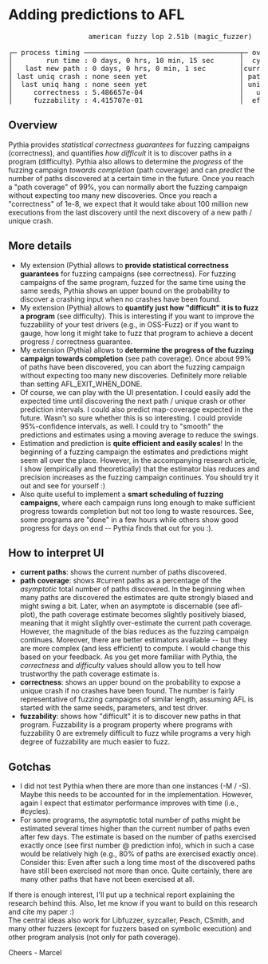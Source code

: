 # Adding predictions to AFL

<pre>
                   american fuzzy lop 2.51b (magic_fuzzer)

┌─ process timing ─────────────────────────────────────┬─ overall results ─────┐
│        run time : 0 days, 0 hrs, 10 min, 15 sec      │  cycles done : 6      │
│   last new path : 0 days, 0 hrs, 0 min, 1 sec        │current paths : 3104   │
│ last uniq crash : none seen yet                      │ path coverag : 21.7%  │
│  last uniq hang : none seen yet                      │ uniq crashes : 0      │
│     correctness : 5.486657e-04                       │   uniq hangs : 0      │
│     fuzzability : 4.415707e-01                       │  effec paths : 1.555  │
</pre>

## Overview
Pythia provides *statistical correctness guarantees* for fuzzing campaigns (correctness), and quantifies *how difficult* it is to discover paths in a program (difficulty). Pythia also allows to determine the *progress* of the fuzzing campaign *towards completion* (path coverage) and can *predict* the number of paths discovered at a certain time in the future. Once you reach a "path coverage" of 99%, you can normally abort the fuzzing campaign without expecting too many new discoveries. Once you reach a "correctness" of 1e-8, we expect that it would take about 100 million new executions from the last discovery until the next discovery of a new path / unique crash.

## More details
* My extension (Pythia) allows to **provide statistical correctness guarantees** for fuzzing campaigns (see correctness). For fuzzing campaigns of the same program, fuzzed for the same time using the same seeds, Pythia shows an upper bound on the probability to discover a crashing input when no crashes have been found.
* My extension (Pythia) allows to **quantify just how "difficult" it is to fuzz a program** (see difficulty). This is interesting if you want to improve the fuzzability of your test drivers (e.g., in OSS-Fuzz) or if you want to gauge, how long it might take to fuzz that program to achieve a decent progress / correctness guarantee.
* My extension (Pythia) allows to **determine the progress of the fuzzing campaign towards completion** (see path coverage). Once about 99% of paths have been discovered, you can abort the fuzzing campaign without expecting too many new discoveries. Definitely more reliable than setting AFL_EXIT_WHEN_DONE.
* Of course, we can play with the UI presentation. I could easily add the expected time until discovering the next path / unique crash or other prediction intervals. I could also predict map-coverage expected in the future. Wasn't so sure whether this is so interesting. I could provide 95%-confidence intervals, as well. I could try to "smooth" the predictions and estimates using a moving average to reduce the swings.
* Estimation and prediction is **quite efficient and easily scales**! In the beginning of a fuzzing campaign the estimates and predictions might seem all over the place. However, in the accompanying research article, I show (empirically and theoretically) that the estimator bias reduces and precision increases as the fuzzing campaign continues. You should try it out and see for yourself :)
* Also quite useful to implement a **smart scheduling of fuzzing campaigns**, where each campaign runs long enough to make sufficient progress towards completion but not too long to waste resources. See, some programs are "done" in a few hours while others show good progress for days on end -- Pythia finds that out for you :).

## How to interpret UI
* **current paths**: shows the current number of paths discovered.
* **path coverage**: shows #current paths as a percentage of the *asymptotic* total number of paths discovered. In the beginning when many paths are discovered the estimates are quite strongly biased and might swing a bit. Later, when an asymptote is discernable (see afl-plot), the path coverage estimate becomes slightly positively biased, meaning that it might slightly over-estimate the current path coverage. However, the magnitude of the bias reduces as the fuzzing campaign continues. Moreover, there are better estimators available -- but they are more complex (and less efficient) to compute. I would change this based on your feedback. As you get more familiar with Pythia, the *correctness* and *difficulty* values should allow you to tell how trustworthy the path coverage estimate is.
* **correctness**: shows an upper bound on the probability to expose a unique crash if no crashes have been found. The number is fairly representative of fuzzing campaigns of similar length, assuming AFL is started with the same seeds, parameters, and test driver. 
* **fuzzability**: shows how "difficult" it is to discover new paths in that program. Fuzzability is a program property where programs with fuzzability 0 are extremely difficult to fuzz while programs a very high degree of fuzzability are much easier to fuzz.

## Gotchas
* I did not test Pythia when there are more than one instances (-M / -S). Maybe this needs to be accounted for in the implementation. However, again I expect that estimator performance improves with time (i.e., #cycles). 
* For some programs, the asymptotic total number of paths might be estimated several times higher than the current number of paths even after few days. The estimate is based on the number of paths exercised exactly once (see first number @ prediction info), which in such a case would be relatively high (e.g., 80% of paths are exercised exactly once). Consider this: Even after such a long time most of the discovered paths have still been exercised not more than once. Quite certainly, there are many other paths that have not been exercised at all.

If there is enough interest, I'll put up a technical report explaining the research behind this. Also, let me know if you want to build on this research and cite my paper :) <br/>
The central ideas also work for Libfuzzer, syzcaller, Peach, CSmith, and many other fuzzers (except for fuzzers based on symbolic execution) and other program analysis (not only for path coverage).

Cheers - Marcel
